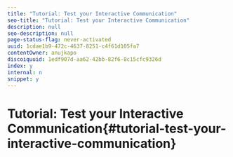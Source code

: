 ```yaml
---
title: "Tutorial: Test your Interactive Communication"
seo-title: "Tutorial: Test your Interactive Communication"
description: null
seo-description: null
page-status-flag: never-activated
uuid: 1cdae1b9-472c-4637-8251-c4f61d105fa7
contentOwner: anujkapo
discoiquuid: 1edf907d-aa62-42bb-82f6-8c15cfc9326d
index: y
internal: n
snippet: y
---
```


# Tutorial: Test your Interactive Communication{#tutorial-test-your-interactive-communication}

